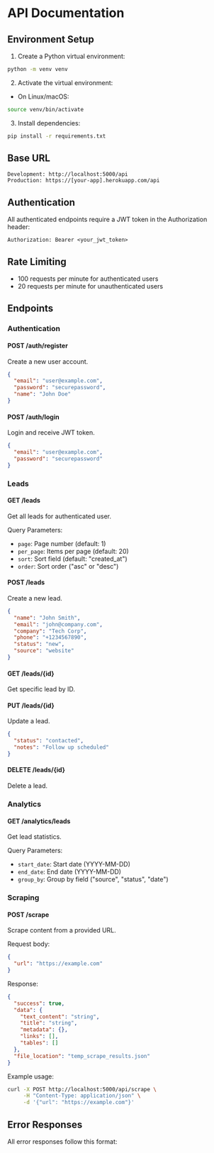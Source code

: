 # API Documentation

## Environment Setup
1. Create a Python virtual environment:
```bash
python -m venv venv
```

2. Activate the virtual environment:
- On Linux/macOS:
```bash
source venv/bin/activate
```


3. Install dependencies:
```bash
pip install -r requirements.txt
```

## Base URL
```
Development: http://localhost:5000/api
Production: https://[your-app].herokuapp.com/api
```

## Authentication
All authenticated endpoints require a JWT token in the Authorization header:
```
Authorization: Bearer <your_jwt_token>
```

## Rate Limiting
- 100 requests per minute for authenticated users
- 20 requests per minute for unauthenticated users

## Endpoints

### Authentication

#### POST /auth/register
Create a new user account.
```json
{
  "email": "user@example.com",
  "password": "securepassword",
  "name": "John Doe"
}
```

#### POST /auth/login
Login and receive JWT token.
```json
{
  "email": "user@example.com",
  "password": "securepassword"
}
```

### Leads

#### GET /leads
Get all leads for authenticated user.

Query Parameters:
- `page`: Page number (default: 1)
- `per_page`: Items per page (default: 20)
- `sort`: Sort field (default: "created_at")
- `order`: Sort order ("asc" or "desc")

#### POST /leads
Create a new lead.
```json
{
  "name": "John Smith",
  "email": "john@company.com",
  "company": "Tech Corp",
  "phone": "+1234567890",
  "status": "new",
  "source": "website"
}
```

#### GET /leads/{id}
Get specific lead by ID.

#### PUT /leads/{id}
Update a lead.
```json
{
  "status": "contacted",
  "notes": "Follow up scheduled"
}
```

#### DELETE /leads/{id}
Delete a lead.

### Analytics

#### GET /analytics/leads
Get lead statistics.

Query Parameters:
- `start_date`: Start date (YYYY-MM-DD)
- `end_date`: End date (YYYY-MM-DD)
- `group_by`: Group by field ("source", "status", "date")

### Scraping

#### POST /scrape
Scrape content from a provided URL.

Request body:
```json
{
  "url": "https://example.com"
}
```

Response:
```json
{
  "success": true,
  "data": {
    "text_content": "string",
    "title": "string",
    "metadata": {},
    "links": [],
    "tables": []
  },
  "file_location": "temp_scrape_results.json"
}
```

Example usage:
```bash
curl -X POST http://localhost:5000/api/scrape \
     -H "Content-Type: application/json" \
     -d '{"url": "https://example.com"}'
```

## Error Responses
All error responses follow this format:
```
